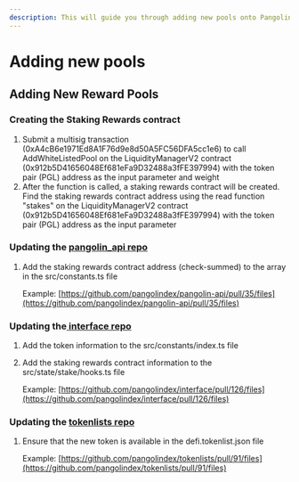 ```yaml
---
description: This will guide you through adding new pools onto Pangolin
---
```


# Adding new pools

## Adding New Reward Pools

### Creating the Staking Rewards contract

1. Submit a multisig transaction \(0xA4cB6e1971Ed8A1F76d9e8d50A5FC56DFA5cc1e6\) to call AddWhiteListedPool on the LiquidityManagerV2 contract \(0x912b5D41656048Ef681eFa9D32488a3fFE397994\) with the token pair \(PGL\) address as the input parameter and weight
2. After the function is called, a staking rewards contract will be created. Find the staking rewards contract address using the read function "stakes" on the LiquidityManagerV2 contract \(0x912b5D41656048Ef681eFa9D32488a3fFE397994\) with the token pair \(PGL\) address as the input parameter

### Updating the [pangolin\_api repo](https://github.com/pangolindex/pangolin-api)

1. Add the staking rewards contract address \(check-summed\) to the array in the src/constants.ts file

   Example: [https://github.com/pangolindex/pangolin-api/pull/35/files](https://github.com/pangolindex/pangolin-api/pull/35/files)

### Updating the[ interface repo](https://github.com/pangolindex/interface)

1. Add the token information to the src/constants/index.ts file
2. Add the staking rewards contract information to the src/state/stake/hooks.ts file

   Example: [https://github.com/pangolindex/interface/pull/126/files](https://github.com/pangolindex/interface/pull/126/files)

### Updating the [tokenlists repo](https://github.com/pangolindex/tokenlists)

1. Ensure that the new token is available in the defi.tokenlist.json file

   Example: [https://github.com/pangolindex/tokenlists/pull/91/files](https://github.com/pangolindex/tokenlists/pull/91/files)


